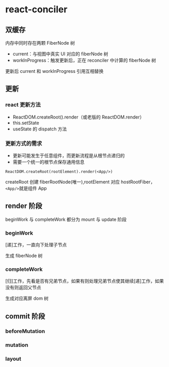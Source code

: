 # react-conciler

## 双缓存

内存中同时存在两颗 FiberNode 树

- current：与视图中真实 UI 对应的 fiberNode 树
- workInProgress：触发更新后，正在 reconciler 中计算的 fiberNode 树

更新后 current 和 workInProgress 引用互相替换

## 更新

### react 更新方法

- ReactDOM.createRoot().render（或老版的 ReactDOM.render）
- this.setState
- useState 的 dispatch 方法

### 更新方式的需求

- 更新可能发生于任意组件，而更新流程是从根节点递归的
- 需要一个统一的根节点保存通用信息

`ReactDOM.createRoot(rootElement).render(<App/>)`

createRoot 创建 fiberRootNode(唯一),rootElement 对应 hostRootFiber，`<App/>`就是组件 App

## render 阶段

beginWork 与 completeWork 都分为 mount 与 update 阶段

### beginWork

[递]工作，一直向下处理子节点

生成 fiberNode 树

### completeWork

[归]工作，先看是否有兄弟节点，如果有则处理兄弟节点使其继续[递]工作，如果没有则返回父节点

生成对应离屏 dom 树

## commit 阶段

### beforeMutation

### mutation

### layout
